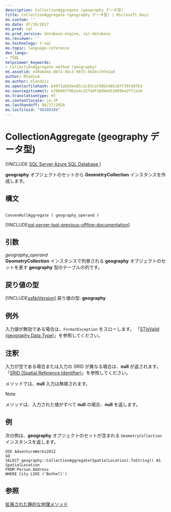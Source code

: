 ```yaml
---
description: CollectionAggregate (geography データ型)
title: CollectionAggregate (geography データ型) | Microsoft Docs
ms.custom: ''
ms.date: 07/30/2017
ms.prod: sql
ms.prod_service: database-engine, sql-database
ms.reviewer: ''
ms.technology: t-sql
ms.topic: language-reference
dev_langs:
- TSQL
helpviewer_keywords:
- CollectionAggregate method (geography)
ms.assetid: e49a644a-dbf2-46c3-98f5-4b3ec197e2ad
author: MladjoA
ms.author: mlandzic
ms.openlocfilehash: b49f1ab03be85c2c83caf50b548528ff36fd97b3
ms.sourcegitcommit: e700497f962e4c2274df16d9e651059b42ff1a10
ms.translationtype: HT
ms.contentlocale: ja-JP
ms.lasthandoff: 08/17/2020
ms.locfileid: "88360388"
---
```

# <a name="collectionaggregate-geography-data-type"></a>CollectionAggregate (geography データ型)
[!INCLUDE [SQL Server Azure SQL Database ](../../includes/applies-to-version/sql-asdb.md)]

**geography** オブジェクトのセットから **GeometryCollection** インスタンスを作成します。
  
## <a name="syntax"></a>構文  
  
```  
  
ConvexHullAggregate ( geography_operand )  
```  
  
[!INCLUDE[sql-server-tsql-previous-offline-documentation](../../includes/sql-server-tsql-previous-offline-documentation.md)]

## <a name="arguments"></a>引数
 *geography_operand*  
 **GeometryCollection** インスタンスで列挙される **geography** オブジェクトのセットを表す **geography** 型のテーブルの列です。  
  
## <a name="return-types"></a>戻り値の型  
 [!INCLUDE[ssNoVersion](../../includes/ssnoversion-md.md)] 戻り値の型: **geography**  
  
## <a name="exception"></a>例外  
 入力値が無効である場合は、`FormatException` をスローします。 「[STIsValid &#40;geography Data Type&#41;](../../t-sql/spatial-geography/stisvalid-geography-data-type.md)」を参照してください。  
  
## <a name="remarks"></a>注釈  
 入力が空である場合または入力の SRID が異なる場合は、**null** が返されます。 「[SRID (Spatial Reference Identifier)](../../relational-databases/spatial/spatial-reference-identifiers-srids.md)」を参照してください。  
  
 メソッドでは、**null** 入力は無視されます。  
  
> [!NOTE]  
>  メソッドは、入力された値がすべて **null** の場合、**null** を返します。  
  
## <a name="examples"></a>例  
 次の例は、**geography** オブジェクトのセットが含まれる `GeometryCollection` インスタンスを返します。  
  
 ```
 USE AdventureWorks2012  
 GO  
 SELECT geography::CollectionAggregate(SpatialLocation).ToString() AS SpatialLocation  
 FROM Person.Address  
 WHERE City LIKE ('Bothell')
 ```  
  
## <a name="see-also"></a>参照  
 [拡張された静的な地理メソッド](../../t-sql/spatial-geography/extended-static-geography-methods.md)  
  
  
